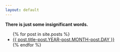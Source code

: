 ```yaml
---
layout: default
---
```

**There is just some insignificant words.**
<ul>
    {% for post in site.posts %}
        <li>
            <a href="{{ post.url }}">{{ post.title-post.YEAR-post.MONTH-post.DAY }}</a>
        </li>
    {% endfor %}
</ul>
